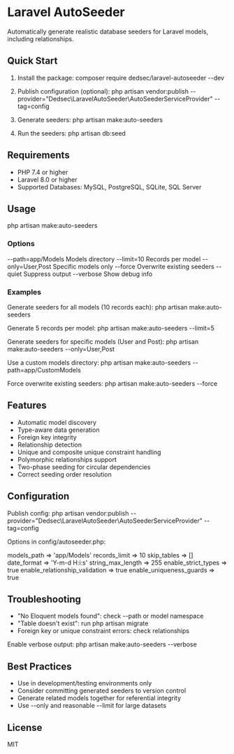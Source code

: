 # Laravel AutoSeeder

Automatically generate realistic database seeders for Laravel models, including relationships.

## Quick Start

1. Install the package:
composer require dedsec/laravel-autoseeder --dev

2. Publish configuration (optional):
php artisan vendor:publish --provider="Dedsec\\LaravelAutoSeeder\\AutoSeederServiceProvider" --tag=config

3. Generate seeders:
php artisan make:auto-seeders

4. Run the seeders:
php artisan db:seed

## Requirements

- PHP 7.4 or higher
- Laravel 8.0 or higher
- Supported Databases: MySQL, PostgreSQL, SQLite, SQL Server

## Usage

php artisan make:auto-seeders

### Options

--path=app/Models      Models directory
--limit=10             Records per model
--only=User,Post       Specific models only
--force                Overwrite existing seeders
--quiet                Suppress output
--verbose              Show debug info

### Examples

Generate seeders for all models (10 records each):
php artisan make:auto-seeders

Generate 5 records per model:
php artisan make:auto-seeders --limit=5

Generate seeders for specific models (User and Post):
php artisan make:auto-seeders --only=User,Post

Use a custom models directory:
php artisan make:auto-seeders --path=app/CustomModels

Force overwrite existing seeders:
php artisan make:auto-seeders --force

## Features

- Automatic model discovery
- Type-aware data generation
- Foreign key integrity
- Relationship detection
- Unique and composite unique constraint handling
- Polymorphic relationships support
- Two-phase seeding for circular dependencies
- Correct seeding order resolution

## Configuration

Publish config:
php artisan vendor:publish --provider="Dedsec\\LaravelAutoSeeder\\AutoSeederServiceProvider" --tag=config

Options in config/autoseeder.php:

models_path => 'app/Models'
records_limit => 10
skip_tables => []
date_format => 'Y-m-d H:i:s'
string_max_length => 255
enable_strict_types => true
enable_relationship_validation => true
enable_uniqueness_guards => true

## Troubleshooting

- "No Eloquent models found": check --path or model namespace
- "Table doesn't exist": run php artisan migrate
- Foreign key or unique constraint errors: check relationships

Enable verbose output:
php artisan make:auto-seeders --verbose

## Best Practices

- Use in development/testing environments only
- Consider committing generated seeders to version control
- Generate related models together for referential integrity
- Use --only and reasonable --limit for large datasets

## License

MIT
